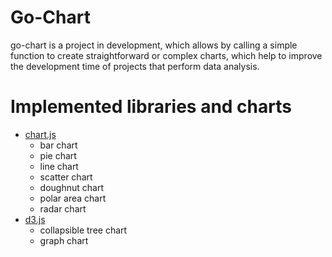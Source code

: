 # Go-Chart

go-chart is a project in development, which allows by calling a simple function to create straightforward or complex charts, which help to improve the development time of projects that perform data analysis.

# Implemented libraries and charts
* <a href="https://www.chartjs.org/">chart.js</a>
    * bar chart
    * pie chart
    * line chart
    * scatter chart
    * doughnut chart
    * polar area chart
    * radar chart
* <a href="https://d3js.org/">d3.js</a>
    * collapsible tree chart
    * graph chart